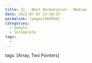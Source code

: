 ```yaml
---
title: 31 - Next Permutation - Medium
date: 2022-07-07 23:58:57
permalink: /pages/b605b0/
categories:
  - Google
  - Incomplete
tags:
  - 
---
```

tags: [Array, Two Pointers]